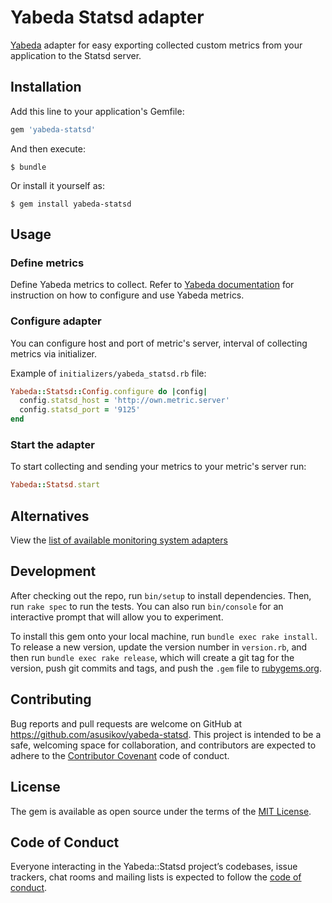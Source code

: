 # Yabeda Statsd adapter

[Yabeda](https://github.com/yabeda-rb/yabeda) adapter for easy exporting collected custom metrics from your application to the Statsd server.

## Installation

Add this line to your application's Gemfile:

```ruby
gem 'yabeda-statsd'
```

And then execute:

    $ bundle

Or install it yourself as:

    $ gem install yabeda-statsd

## Usage

### Define metrics

Define Yabeda metrics to collect. Refer to [Yabeda documentation](https://github.com/yabeda-rb/yabeda) for instruction on how to configure and use Yabeda metrics.

### Configure adapter

You can configure host and port of metric's server, interval of collecting metrics via initializer.

Example of `initializers/yabeda_statsd.rb` file:

```ruby
Yabeda::Statsd::Config.configure do |config|
  config.statsd_host = 'http://own.metric.server'
  config.statsd_port = '9125'
end
```

### Start the adapter

To start collecting and sending your metrics to your metric's server run:

```ruby
Yabeda::Statsd.start
```

## Alternatives

View the [list of available monitoring system adapters](https://github.com/yabeda-rb/yabeda#available-monitoring-system-adapters)

## Development

After checking out the repo, run `bin/setup` to install dependencies. Then, run `rake spec` to run the tests. You can also run `bin/console` for an interactive prompt that will allow you to experiment.

To install this gem onto your local machine, run `bundle exec rake install`. To release a new version, update the version number in `version.rb`, and then run `bundle exec rake release`, which will create a git tag for the version, push git commits and tags, and push the `.gem` file to [rubygems.org](https://rubygems.org).

## Contributing

Bug reports and pull requests are welcome on GitHub at https://github.com/asusikov/yabeda-statsd. This project is intended to be a safe, welcoming space for collaboration, and contributors are expected to adhere to the [Contributor Covenant](http://contributor-covenant.org) code of conduct.

## License

The gem is available as open source under the terms of the [MIT License](https://opensource.org/licenses/MIT).

## Code of Conduct

Everyone interacting in the Yabeda::Statsd project’s codebases, issue trackers, chat rooms and mailing lists is expected to follow the [code of conduct](https://github.com/[USERNAME]/yabeda-statsd/blob/master/CODE_OF_CONDUCT.md).
